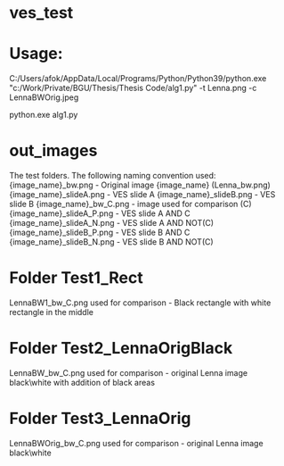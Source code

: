 # ves_test
# Usage:
C:/Users/afok/AppData/Local/Programs/Python/Python39/python.exe "c:/Work/Private/BGU/Thesis/Thesis Code/alg1.py" -t Lenna.png -c LennaBWOrig.jpeg

python.exe alg1.py

# out_images
The test folders. The following naming convention used:
{image_name}_bw.png - Original image {image_name} (Lenna_bw.png)
{image_name}_slideA.png - VES slide A
{image_name}_slideB.png - VES slide B
{image_name}_bw_C.png - image used for comparison (C)
{image_name}_slideA_P.png - VES slide A AND C
{image_name}_slideA_N.png - VES slide A AND NOT(C)
{image_name}_slideB_P.png - VES slide B AND C
{image_name}_slideB_N.png - VES slide B AND NOT(C)

# Folder Test1_Rect
LennaBW1_bw_C.png used for comparison - Black rectangle with white rectangle in the middle
# Folder Test2_LennaOrigBlack
LennaBW_bw_C.png used for comparison - original Lenna image black\white with addition of black areas
# Folder Test3_LennaOrig
LennaBWOrig_bw_C.png used for comparison - original Lenna image black\white